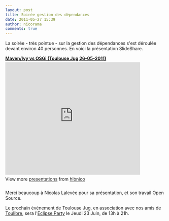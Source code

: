 ```yaml
---
layout: post
title: Soirée gestion des dépendances
date: 2011-05-27 15:39
author: nicorama
comments: true
---
```

La soirée - très pointue - sur la gestion des dépendances s'est déroulée devant environ 40 personnes. En voici la présentation SlideShare.
<!-- SLIDESHARE -->

<div style="width:425px" id="__ss_8116872"> <strong style="display:block;margin:12px 0 4px"><a href="http://www.slideshare.net/hibnico/mavenivy-vs-osgi-toulouse-jug-26052011" title="Maven/Ivy vs OSGi (Toulouse Jug 26-05-2011)">Maven/Ivy vs OSGi (Toulouse Jug 26-05-2011)</a></strong> 
<iframe src="http://www.slideshare.net/slideshow/embed_code/8116872" width="425" height="355" frameborder="0" marginwidth="0" marginheight="0" scrolling="no"></iframe>

 <div style="padding:5px 0 12px"> View more <a href="http://www.slideshare.net/">presentations</a> from <a href="http://www.slideshare.net/hibnico">hibnico</a> </div> </div>

<!-- END OF SLIDESHARE -->
Merci beaucoup à Nicolas Lalevée pour sa présentation, et son travail Open Source.

Le prochain événement de Toulouse Jug, en association avec nos amis de <a href="http://www.toulibre.org/">Toulibre</a>, sera l'<a href="http://toulibre.org/eclipseparty">Eclipse Party</a> le Jeudi 23 Juin, de 13h à 21h.


